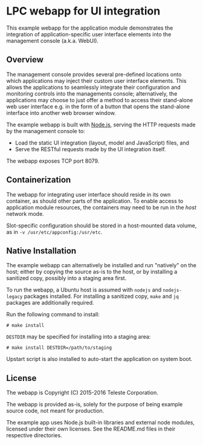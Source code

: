 LPC webapp for UI integration
=============================

This example webapp for the application module demonstrates the
integration of application-specific user interface elements into
the management console (a.k.a. WebUI).

## Overview ##

The management console provides several pre-defined locations onto
which applications may inject their custom user interface elements.
This allows the applications to seamlessly integrate their configuration
and monitoring controls into the managements console; alternatively,
the applications may choose to just offer a method to access their
stand-alone web user interface e.g. in the form of a button that opens
the stand-alone interface into another web browser window.

The example webapp is built with [Node.js][n], serving the HTTP requests
made by the management console to:

  - Load the static UI integration (layout, model and JavaScript) files, and
  - Serve the RESTful requests made by the UI integration itself.

  [n]: https://nodejs.org

The webapp exposes TCP port 8079.

## Containerization ##

The webapp for integrating user interface should reside in its own
container, as should other parts of the application. To enable access
to application module resources, the containers may need to be run in
the _host_ network mode.

Slot-specific configuration should be stored in a host-mounted data
volume, as in `-v /usr/etc/appconfig:/usr/etc`.

## Native Installation ##

The example webapp can alternatively be installed and run "natively"
on the host; either by copying the source as-is to the host, or by
installing a sanitized copy, possibly into a staging area first.

To run the webapp, a Ubuntu host is assumed with `nodejs` and `nodejs-legacy`
packages installed. For installing a sanitized copy, `make` and `jq` packages
are additionally required.

Run the following command to install:

    # make install

`DESTDIR` may be specified for installing into a staging area:

    # make install DESTDIR=/path/to/staging

Upstart script is also installed to auto-start the application on system
boot.

## License ##

The webapp is Copyright (C) 2015-2016 Teleste Corporation.

The webapp is provided as-is, solely for the purpose of being example
source code, not meant for production.

The example app uses Node.js built-in libraries and external node modules,
licensed under their own licenses. See the README.md files in their respective
directories.

